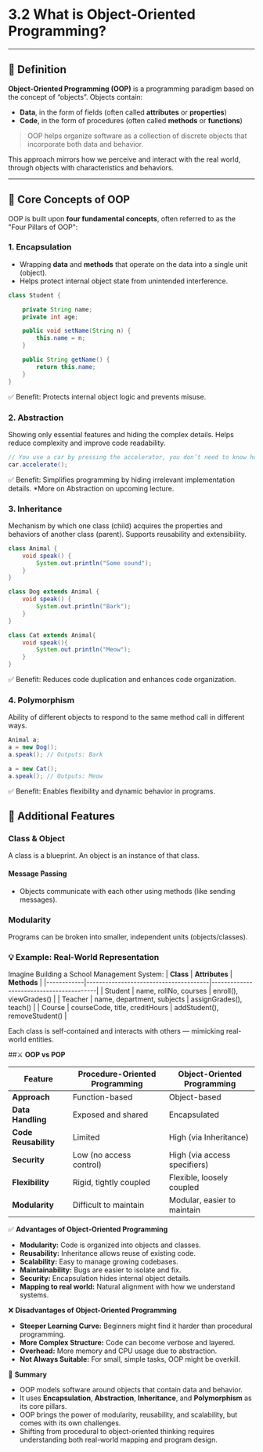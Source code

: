 # 3.2 What is Object-Oriented Programming?

---

## 📘 Definition

**Object-Oriented Programming (OOP)** is a programming paradigm based on the concept of “objects”. Objects contain:

- **Data**, in the form of fields (often called **attributes** or **properties**)
- **Code**, in the form of procedures (often called **methods** or **functions**)

> OOP helps organize software as a collection of discrete objects that incorporate both data and behavior.

This approach mirrors how we perceive and interact with the real world, through objects with characteristics and behaviors.

---

## 🧩 Core Concepts of OOP

OOP is built upon **four fundamental concepts**, often referred to as the "Four Pillars of OOP":

### 1. **Encapsulation**
- Wrapping **data** and **methods** that operate on the data into a single unit (object).
- Helps protect internal object state from unintended interference.

```java
class Student {

    private String name;
    private int age;

    public void setName(String n) {
        this.name = n; 
    }

    public String getName() { 
        return this.name; 
    }
}
```

✅ Benefit: Protects internal object logic and prevents misuse.

### 2. Abstraction
Showing only essential features and hiding the complex details.
Helps reduce complexity and improve code readability.

```java
// You use a car by pressing the accelerator, you don’t need to know how the engine works. So just calling the accelerate method words.
car.accelerate();
```
✅ Benefit: Simplifies programming by hiding irrelevant implementation details.
*More on Abstraction on upcoming lecture.

### 3. Inheritance
Mechanism by which one class (child) acquires the properties and behaviors of another class (parent).
Supports reusability and extensibility.
```java
class Animal {
    void speak() { 
        System.out.println("Some sound"); 
    }
}

class Dog extends Animal {
    void speak() { 
        System.out.println("Bark"); 
    }
}

class Cat extends Animal{
    void speak(){
        System.out.println("Meow");
    }
}
```
✅ Benefit: Reduces code duplication and enhances code organization.

### 4. Polymorphism
Ability of different objects to respond to the same method call in different ways.
```java
Animal a;
a = new Dog();
a.speak(); // Outputs: Bark

a = new Cat();
a.speak(); // Outputs: Meow
```
✅ Benefit: Enables flexibility and dynamic behavior in programs.

## 🌟 Additional Features

### Class & Object
A class is a blueprint.
An object is an instance of that class.

#### Message Passing
- Objects communicate with each other using methods (like sending messages).

### Modularity
 Programs can be broken into smaller, independent units (objects/classes).

### 💡 Example: Real-World Representation
Imagine Building a School Management System:
| **Class**  | **Attributes**                        | **Methods**                             |
|------------|---------------------------------------|-----------------------------------------|
| Student    | name, rollNo, courses                | enroll(), viewGrades()                 |
| Teacher    | name, department, subjects           | assignGrades(), teach()                |
| Course     | courseCode, title, creditHours       | addStudent(), removeStudent()          |

Each class is self-contained and interacts with others — mimicking real-world entities.

##⚔️ **OOP vs POP**

| **Feature**               | **Procedure-Oriented Programming**    | **Object-Oriented Programming**         |
|---------------------------|---------------------------------------|-----------------------------------------|
| **Approach**               | Function-based                       | Object-based                           |
| **Data Handling**          | Exposed and shared                   | Encapsulated                           |
| **Code Reusability**       | Limited                               | High (via Inheritance)                 |
| **Security**               | Low (no access control)              | High (via access specifiers)           |
| **Flexibility**            | Rigid, tightly coupled               | Flexible, loosely coupled              |
| **Modularity**             | Difficult to maintain                | Modular, easier to maintain            |

✅ **Advantages of Object-Oriented Programming**
- **Modularity:** Code is organized into objects and classes.
- **Reusability:** Inheritance allows reuse of existing code.
- **Scalability:** Easy to manage growing codebases.
- **Maintainability:** Bugs are easier to isolate and fix.
- **Security:** Encapsulation hides internal object details.
- **Mapping to real world:** Natural alignment with how we understand systems.

❌ **Disadvantages of Object-Oriented Programming**
- **Steeper Learning Curve:** Beginners might find it harder than procedural programming.
- **More Complex Structure:** Code can become verbose and layered.
- **Overhead:** More memory and CPU usage due to abstraction.
- **Not Always Suitable:** For small, simple tasks, OOP might be overkill.

🧠 **Summary**
- OOP models software around objects that contain data and behavior.
- It uses **Encapsulation**, **Abstraction**, **Inheritance**, and **Polymorphism** as its core pillars.
- OOP brings the power of modularity, reusability, and scalability, but comes with its own challenges.
- Shifting from procedural to object-oriented thinking requires understanding both real-world mapping and program design.


